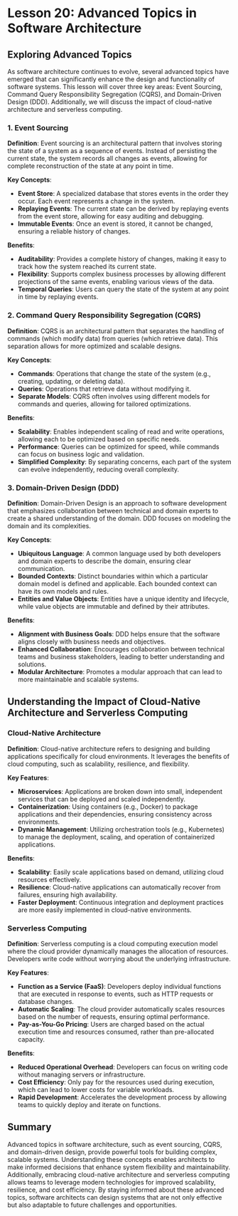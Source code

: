 # Lesson 20: Advanced Topics in Software Architecture

## Exploring Advanced Topics

As software architecture continues to evolve, several advanced topics have emerged that can significantly enhance the design and functionality of software systems. This lesson will cover three key areas: Event Sourcing, Command Query Responsibility Segregation (CQRS), and Domain-Driven Design (DDD). Additionally, we will discuss the impact of cloud-native architecture and serverless computing.

### 1. Event Sourcing

**Definition**: Event sourcing is an architectural pattern that involves storing the state of a system as a sequence of events. Instead of persisting the current state, the system records all changes as events, allowing for complete reconstruction of the state at any point in time.

**Key Concepts**:
- **Event Store**: A specialized database that stores events in the order they occur. Each event represents a change in the system.
- **Replaying Events**: The current state can be derived by replaying events from the event store, allowing for easy auditing and debugging.
- **Immutable Events**: Once an event is stored, it cannot be changed, ensuring a reliable history of changes.

**Benefits**:
- **Auditability**: Provides a complete history of changes, making it easy to track how the system reached its current state.
- **Flexibility**: Supports complex business processes by allowing different projections of the same events, enabling various views of the data.
- **Temporal Queries**: Users can query the state of the system at any point in time by replaying events.

### 2. Command Query Responsibility Segregation (CQRS)

**Definition**: CQRS is an architectural pattern that separates the handling of commands (which modify data) from queries (which retrieve data). This separation allows for more optimized and scalable designs.

**Key Concepts**:
- **Commands**: Operations that change the state of the system (e.g., creating, updating, or deleting data).
- **Queries**: Operations that retrieve data without modifying it.
- **Separate Models**: CQRS often involves using different models for commands and queries, allowing for tailored optimizations.

**Benefits**:
- **Scalability**: Enables independent scaling of read and write operations, allowing each to be optimized based on specific needs.
- **Performance**: Queries can be optimized for speed, while commands can focus on business logic and validation.
- **Simplified Complexity**: By separating concerns, each part of the system can evolve independently, reducing overall complexity.

### 3. Domain-Driven Design (DDD)

**Definition**: Domain-Driven Design is an approach to software development that emphasizes collaboration between technical and domain experts to create a shared understanding of the domain. DDD focuses on modeling the domain and its complexities.

**Key Concepts**:
- **Ubiquitous Language**: A common language used by both developers and domain experts to describe the domain, ensuring clear communication.
- **Bounded Contexts**: Distinct boundaries within which a particular domain model is defined and applicable. Each bounded context can have its own models and rules.
- **Entities and Value Objects**: Entities have a unique identity and lifecycle, while value objects are immutable and defined by their attributes.

**Benefits**:
- **Alignment with Business Goals**: DDD helps ensure that the software aligns closely with business needs and objectives.
- **Enhanced Collaboration**: Encourages collaboration between technical teams and business stakeholders, leading to better understanding and solutions.
- **Modular Architecture**: Promotes a modular approach that can lead to more maintainable and scalable systems.

## Understanding the Impact of Cloud-Native Architecture and Serverless Computing

### Cloud-Native Architecture

**Definition**: Cloud-native architecture refers to designing and building applications specifically for cloud environments. It leverages the benefits of cloud computing, such as scalability, resilience, and flexibility.

**Key Features**:
- **Microservices**: Applications are broken down into small, independent services that can be deployed and scaled independently.
- **Containerization**: Using containers (e.g., Docker) to package applications and their dependencies, ensuring consistency across environments.
- **Dynamic Management**: Utilizing orchestration tools (e.g., Kubernetes) to manage the deployment, scaling, and operation of containerized applications.

**Benefits**:
- **Scalability**: Easily scale applications based on demand, utilizing cloud resources effectively.
- **Resilience**: Cloud-native applications can automatically recover from failures, ensuring high availability.
- **Faster Deployment**: Continuous integration and deployment practices are more easily implemented in cloud-native environments.

### Serverless Computing

**Definition**: Serverless computing is a cloud computing execution model where the cloud provider dynamically manages the allocation of resources. Developers write code without worrying about the underlying infrastructure.

**Key Features**:
- **Function as a Service (FaaS)**: Developers deploy individual functions that are executed in response to events, such as HTTP requests or database changes.
- **Automatic Scaling**: The cloud provider automatically scales resources based on the number of requests, ensuring optimal performance.
- **Pay-as-You-Go Pricing**: Users are charged based on the actual execution time and resources consumed, rather than pre-allocated capacity.

**Benefits**:
- **Reduced Operational Overhead**: Developers can focus on writing code without managing servers or infrastructure.
- **Cost Efficiency**: Only pay for the resources used during execution, which can lead to lower costs for variable workloads.
- **Rapid Development**: Accelerates the development process by allowing teams to quickly deploy and iterate on functions.

## Summary

Advanced topics in software architecture, such as event sourcing, CQRS, and domain-driven design, provide powerful tools for building complex, scalable systems. Understanding these concepts enables architects to make informed decisions that enhance system flexibility and maintainability. Additionally, embracing cloud-native architecture and serverless computing allows teams to leverage modern technologies for improved scalability, resilience, and cost efficiency. By staying informed about these advanced topics, software architects can design systems that are not only effective but also adaptable to future challenges and opportunities.

